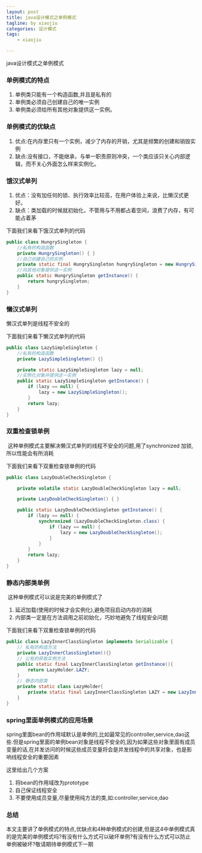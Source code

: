 ```yaml
---
layout: post  
title: java设计模式之单例模式
tagline: by xiaojiu
categories: 设计模式
tags: 
    - xiaojiu

---
```


java设计模式之单例模式
<!--more-->

### 单例模式的特点

1. 单例类只能有一个构造函数,并且是私有的
2. 单例类必须自己创建自己的唯一实例
3. 单例类必须给所有其他对象提供这一实例。

### 单例模式的优缺点

1. 优点:在内存里只有一个实例，减少了内存的开销，尤其是频繁的创建和销毁实例
2. 缺点:没有接口，不能继承，与单一职责原则冲突，一个类应该只关心内部逻辑，而不关心外面怎么样来实例化。

### 饿汉式单列

1. 优点：没有加任何的锁、执行效率比较高，在用户体验上来说，比懒汉式更好。
2. 缺点：类加载的时候就初始化，不管用与不用都占着空间，浪费了内存，有可能占着茅

下面我们来看下饿汉式单列的代码

```java   
public class HungrySingleton {
	//私有的构造函数
    private HungrySingleton() { }
    //自己创建自己的实例
    private static final HungrySingleton hungrySingleton = new HungrySingleton();
    //向其他对象提供这一实例
    public static HungrySingleton getInstance() {
        return hungrySingleton;
    }
}
```

### 懒汉式单列 

   懒汉式单列是线程不安全的

下面我们来看下懒汉式单列的代码

```java
public class LazySimpleSingleton {
    //私有的构造函数
    private LazySimpleSingleton() {}

    private static LazySimpleSingleton lazy = null;
    //实例化对象并提供这一实例
    public static LazySimpleSingleton getInstance() {
        if (lazy == null) {
            lazy = new LazySimpleSingleton();
        }
        return lazy;
    }
}
```

### 双重检查锁单例

​	这种单例模式主要解决懒汉式单列的线程不安全的问题,用了synchronized 加锁,所以性能会有所消耗

下面我们来看下双重检查锁单例的代码

```java
public class LazyDoubleCheckSingleton {

    private volatile static LazyDoubleCheckSingleton lazy = null;

    private LazyDoubleCheckSingleton() { }

    public static LazyDoubleCheckSingleton getInstance() {
        if (lazy == null) {
            synchronized (LazyDoubleCheckSingleton.class) {
                if (lazy == null) {
                    lazy = new LazyDoubleCheckSingleton();
                }
            }
        }
        return lazy;
    }
}
```

### 静态内部类单例

​	这种单例模式可以说是完美的单例模式了

1. 延迟加载(使用的时候才会实例化),避免项目启动内存的消耗
2. 内部类一定是在方法调用之前初始化，巧妙地避免了线程安全问题

下面我们来看下双重检查锁单例的代码

```java
public class LazyInnerClassSingleton implements Serializable {
    // 私有的构造方法
    private LazyInnerClassSingleton(){}
    // 公有的获取实例方法
    public static final LazyInnerClassSingleton getInstance(){
        return LazyHolder.LAZY;
    }
    // 静态内部类
    private static class LazyHolder{
        private static final LazyInnerClassSingleton LAZY = new LazyInnerClassSingleton();
    }
}
```

### spring里面单例模式的应用场景

spring里面bean的作用域默认是单例的,比如最常见的controller,service,dao这些.但是spring里面的单例bean对象是线程不安全的,因为如果这些对象里面有成员变量的话,在并发访问的时候这些成员变量将会是并发线程中的共享对象，也是影响线程安全的重要因素

这里给出几个方案

1. 将bean的作用域改为prototype
2. 自己保证线程安全
3. 不要使用成员变量,尽量使用纯方法的类,如:controller,service,dao

### 总结

本文主要讲了单例模式的特点,优缺点和4种单例模式的创建,但是这4中单例模式真的是完美的单例模式吗?有没有什么方式可以破坏单例?有没有什么方式可以防止单例被破坏?敬请期待单例模式下一期